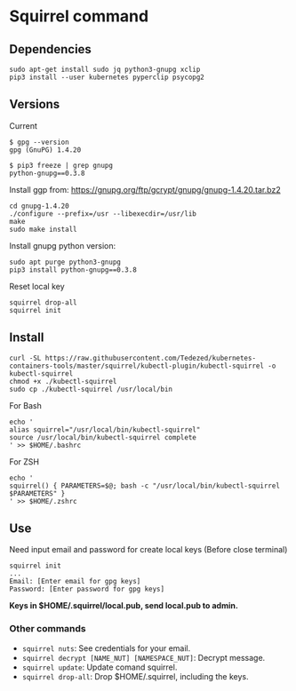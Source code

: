 # Squirrel command

## Dependencies

```
sudo apt-get install sudo jq python3-gnupg xclip
pip3 install --user kubernetes pyperclip psycopg2
```

## Versions

Current
```
$ gpg --version
gpg (GnuPG) 1.4.20

$ pip3 freeze | grep gnupg
python-gnupg==0.3.8
```

Install ggp from: https://gnupg.org/ftp/gcrypt/gnupg/gnupg-1.4.20.tar.bz2
```
cd gnupg-1.4.20
./configure --prefix=/usr --libexecdir=/usr/lib
make
sudo make install
```

Install gnupg python version:
```
sudo apt purge python3-gnupg
pip3 install python-gnupg==0.3.8
```

Reset local key
```
squirrel drop-all
squirrel init 
```

## Install

```
curl -SL https://raw.githubusercontent.com/Tedezed/kubernetes-containers-tools/master/squirrel/kubectl-plugin/kubectl-squirrel -o kubectl-squirrel
chmod +x ./kubectl-squirrel
sudo cp ./kubectl-squirrel /usr/local/bin
```

For Bash
```
echo '
alias squirrel="/usr/local/bin/kubectl-squirrel"
source /usr/local/bin/kubectl-squirrel complete
' >> $HOME/.bashrc
```

For ZSH
```
echo '
squirrel() { PARAMETERS=$@; bash -c "/usr/local/bin/kubectl-squirrel $PARAMETERS" }
' >> $HOME/.zshrc
```

## Use

Need input email and password for create local keys (Before close terminal)
```
squirrel init
...
Email: [Enter email for gpg keys]
Password: [Enter password for gpg keys]

```
**Keys in $HOME/.squirrel/local.pub, send local.pub to admin.**

### Other commands

- `squirrel nuts`: See credentials for your email.
- `squirrel decrypt [NAME_NUT] [NAMESPACE_NUT]`: Decrypt message.
- `squirrel update`: Update comand squirrel.
- `squirrel drop-all`: Drop $HOME/.squirrel, including the keys.
